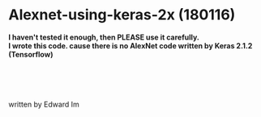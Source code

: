 # Alexnet-using-keras-2x  (180116)


**I haven't tested it enough, then PLEASE use it carefully.**  
**I wrote this code. cause there is no AlexNet code written by Keras 2.1.2 (Tensorflow)** 


<br />
<br />
<br />
<br />
written by Edward Im
